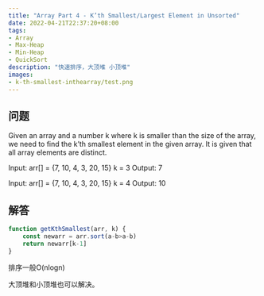 ```yaml
---
title: "Array Part 4 - K’th Smallest/Largest Element in Unsorted"
date: 2022-04-21T22:37:20+08:00
tags:
- Array
- Max-Heap
- Min-Heap
- QuickSort
description: "快速排序，大顶堆 小顶堆"
images:
- k-th-smallest-inthearray/test.png
---
```


## 问题
    
Given an array and a number k where k is smaller than the size of the array, we need to find the k’th smallest element in the given array. It is given that all array elements are distinct.

Input: arr[] = {7, 10, 4, 3, 20, 15} 
k = 3 
Output: 7

Input: arr[] = {7, 10, 4, 3, 20, 15} 
k = 4 
Output: 10 

## 解答

```ts
function getKthSmallest(arr, k) {
    const newarr = arr.sort(a-b>a-b)
    return newarr[k-1]
}
```

排序一般O(nlogn)

大顶堆和小顶堆也可以解决。